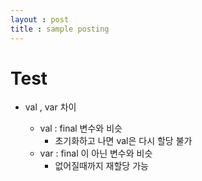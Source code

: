 ```yaml
---
layout : post
title : sample posting
---
```


# Test
-   val , var 차이
    
    -   val : final 변수와 비슷
        -   초기화하고 나면 val은 다시 할당 불가
    -   var : final 이 아닌 변수와 비슷
        -   없어질때까지 재할당 가능